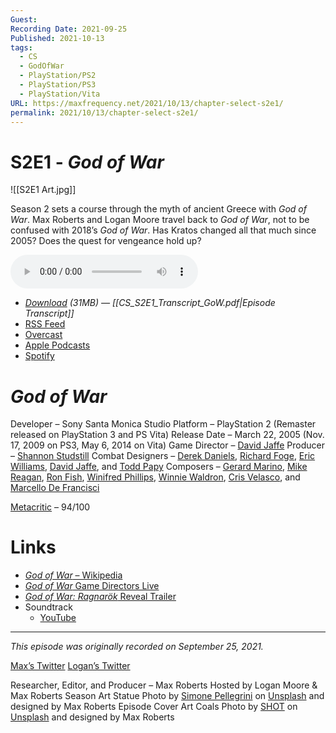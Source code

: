 ```yaml
---
Guest: 
Recording Date: 2021-09-25
Published: 2021-10-13
tags:
  - CS
  - GodOfWar
  - PlayStation/PS2
  - PlayStation/PS3
  - PlayStation/Vita
URL: https://maxfrequency.net/2021/10/13/chapter-select-s2e1/
permalink: 2021/10/13/chapter-select-s2e1/
---
```

# S2E1 - *God of War*

![[S2E1 Art.jpg]]

Season 2 sets a course through the myth of ancient Greece with *God of War*. Max Roberts and Logan Moore travel back to *God of War*, not to be confused with 2018’s *God of War*. Has Kratos changed all that much since 2005? Does the quest for vengeance hold up?

<audio controls>
  <source src="https://traffic.libsyn.com/chapterselectpod/CS_S2E1_Final.mp3">
</audio>

- *[Download](https://traffic.libsyn.com/chapterselectpod/CS_S2E1_Final.mp3) (31MB)  — [[CS_S2E1_Transcript_GoW.pdf|Episode Transcript]]*
- [RSS Feed](https://chapterselectpod.libsyn.com/rss)
- [Overcast](https://overcast.fm/itunes1568777352/chapter-select)
- [Apple Podcasts](https://podcasts.apple.com/us/podcast/chapter-select/id1568777352)
- [Spotify](https://open.spotify.com/show/4f1TLZXbwtSX7uHROe9KlS)
# *God of War*

Developer – Sony Santa Monica Studio
Platform – PlayStation 2 (Remaster released on PlayStation 3 and PS Vita)
Release Date – March 22, 2005 (Nov. 17, 2009 on PS3, May 6, 2014 on Vita)
Game Director – [David Jaffe](https://en.wikipedia.org/wiki/David_Jaffe)
Producer – [Shannon Studstill](https://twitter.com/studstills?lang=en)
Combat Designers – [Derek Daniels](https://www.mobygames.com/developer/sheet/view/developerId,73059/), [Richard Foge](https://www.mobygames.com/developer/sheet/view/developerId,147293/), [Eric Williams](https://www.mobygames.com/developer/sheet/view/developerId,73057/), [David Jaffe](https://en.wikipedia.org/wiki/David_Jaffe), and [Todd Papy](https://www.mobygames.com/developer/sheet/view/developerId,105409/)
Composers – [Gerard Marino](https://en.wikipedia.org/wiki/Gerard_Marino), [Mike Reagan](https://en.wikipedia.org/wiki/Mike_Reagan), [Ron Fish](https://en.wikipedia.org/wiki/Ron_Fish), [Winifred Phillips](https://en.wikipedia.org/wiki/Winifred_Phillips), [Winnie Waldron](https://en.wikipedia.org/wiki/Winnie_Waldron), [Cris Velasco](https://en.wikipedia.org/wiki/Cris_Velasco), and [Marcello De Francisci](http://www.marcellodefrancisci.com/video-games/)

[Metacritic](https://www.metacritic.com/game/playstation-2/god-of-war) – 94/100
# Links

- [*God of War* – Wikipedia](https://en.wikipedia.org/wiki/God_of_War_(2005_video_game))
- [*God of War* Game Directors Live](https://youtu.be/Pu8TxFYF-Go)
- [*God of War: Ragnarök* Reveal Trailer](https://youtu.be/EE-4GvjKcfs)
- Soundtrack
	- [YouTube](https://youtube.com/playlist?list=PLiJCqXeqyAID45M8m99tpT-eJeaHczl5Z)

---
*This episode was originally recorded on September 25, 2021.*

[Max’s Twitter](https://www.twitter.com/maxroberts143)
[Logan’s Twitter](https://www.twitter.com/mooreman12)

Researcher, Editor, and Producer – Max Roberts
Hosted by Logan Moore & Max Roberts
Season Art Statue Photo by [Simone Pellegrini](https://unsplash.com/@mazerone) on [Unsplash](https://unsplash.com/photos/L3QG_OBluT0) and designed by Max Roberts
Episode Cover Art Coals Photo by [SHOT](https://unsplash.com/@shotgram) on [Unsplash](https://unsplash.com/photos/6HwOQGSiNbU) and designed by Max Roberts